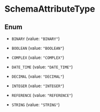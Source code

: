 

# SchemaAttributeType

## Enum


* `BINARY` (value: `"BINARY"`)

* `BOOLEAN` (value: `"BOOLEAN"`)

* `COMPLEX` (value: `"COMPLEX"`)

* `DATE_TIME` (value: `"DATE_TIME"`)

* `DECIMAL` (value: `"DECIMAL"`)

* `INTEGER` (value: `"INTEGER"`)

* `REFERENCE` (value: `"REFERENCE"`)

* `STRING` (value: `"STRING"`)



